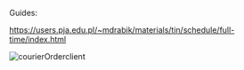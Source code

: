 Guides: 

https://users.pja.edu.pl/~mdrabik/materials/tin/schedule/full-time/index.html

![courierOrderclient](https://user-images.githubusercontent.com/76729568/215354982-c26eaeb3-a694-4628-ad6b-28531badecfd.png)


